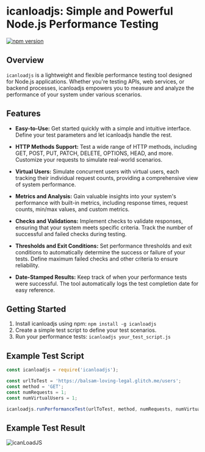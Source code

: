 # icanloadjs: Simple and Powerful Node.js Performance Testing

[![npm version](https://img.shields.io/npm/v/icanloadjs.svg)](https://www.npmjs.com/package/icanloadjs)

## Overview
`icanloadjs` is a lightweight and flexible performance testing tool designed for Node.js applications. Whether you're testing APIs, web services, or backend processes, icanloadjs empowers you to measure and analyze the performance of your system under various scenarios.

## Features

- **Easy-to-Use:** Get started quickly with a simple and intuitive interface. Define your test parameters and let icanloadjs handle the rest.

- **HTTP Methods Support:** Test a wide range of HTTP methods, including GET, POST, PUT, PATCH, DELETE, OPTIONS, HEAD, and more. Customize your requests to simulate real-world scenarios.

- **Virtual Users:** Simulate concurrent users with virtual users, each tracking their individual request counts, providing a comprehensive view of system performance.

- **Metrics and Analysis:** Gain valuable insights into your system's performance with built-in metrics, including response times, request counts, min/max values, and custom metrics.

- **Checks and Validations:** Implement checks to validate responses, ensuring that your system meets specific criteria. Track the number of successful and failed checks during testing.

- **Thresholds and Exit Conditions:** Set performance thresholds and exit conditions to automatically determine the success or failure of your tests. Define maximum failed checks and other criteria to ensure reliability.

- **Date-Stamped Results:** Keep track of when your performance tests were successful. The tool automatically logs the test completion date for easy reference.

## Getting Started

1. Install icanloadjs using npm: `npm install -g icanloadjs`
2. Create a simple test script to define your test scenarios.
3. Run your performance tests: `icanloadjs your_test_script.js`

## Example Test Script

```javascript
const icanloadjs = require('icanloadjs');

const urlToTest = 'https://balsam-loving-legal.glitch.me/users';
const method = 'GET';
const numRequests = 1;
const numVirtualUsers = 1;

icanloadjs.runPerformanceTest(urlToTest, method, numRequests, numVirtualUsers);
```
## Example Test Result

![icanLoadJS](https://drive.google.com/file/d/1MwV9Ht63L5-aVTSXr3Q5_CNblwRtKSkN/view)



